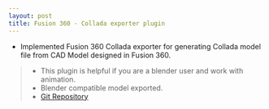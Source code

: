 ```yaml
---
layout: post
title: Fusion 360 - Collada exporter plugin
---
```


* Implemented Fusion 360 Collada exporter for generating Collada model file from CAD Model designed in Fusion 360.
> * This plugin is helpful if you are a blender user and work with animation.
> * Blender compatible model exported.
> * [Git Repository](https://github.com/pranayspeed/Fusion360_Plugins)



